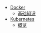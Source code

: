 * [Docker](container/docker/README.md)
  * [基础知识](container/docker/基础知识.md)
* [Kubernetes](container/kubernetes/README.md)
  * [概览](container/kubernetes/概览.md)